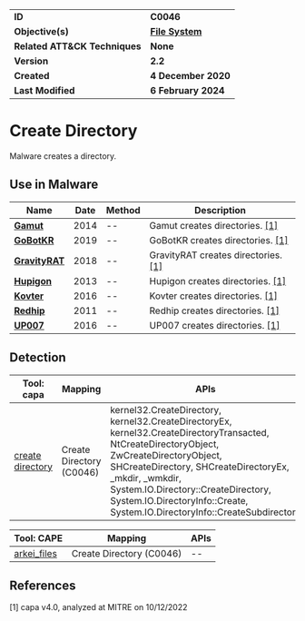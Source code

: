 <table>
<tr>
<td><b>ID</b></td>
<td><b>C0046</b></td>
</tr>
<tr>
<td><b>Objective(s)</b></td>
<td><b><a href="../file-system">File System</a></b></td>
</tr>
<tr>
<td><b>Related ATT&CK Techniques</b></td>
<td><b>None</b></td>
</tr>
<tr>
<td><b>Version</b></td>
<td><b>2.2</b></td>
</tr>
<tr>
<td><b>Created</b></td>
<td><b>4 December 2020</b></td>
</tr>
<tr>
<td><b>Last Modified</b></td>
<td><b>6 February 2024</b></td>
</tr>
</table>


# Create Directory

Malware creates a directory.

## Use in Malware

|Name|Date|Method|Description|
|---|---|---|---|
|[**Gamut**](../../xample-malware/gamut.md)|2014|--|Gamut creates directories. [[1]](#1)|
|[**GoBotKR**](../../xample-malware/gobotkr.md)|2019|--|GoBotKR creates directories. [[1]](#1)|
|[**GravityRAT**](../../xample-malware/gravity-rat.md)|2018|--|GravityRAT creates directories. [[1]](#1)|
|[**Hupigon**](../../xample-malware/hupigon.md)|2013|--|Hupigon creates directories. [[1]](#1)|
|[**Kovter**](../../xample-malware/kovter.md)|2016|--|Kovter creates directories. [[1]](#1)|
|[**Redhip**](../../xample-malware/redhip.md)|2011|--|Redhip creates directories. [[1]](#1)|
|[**UP007**](../../xample-malware/up007.md)|2016|--|UP007 creates directories. [[1]](#1)|

## Detection

|Tool: capa|Mapping|APIs|
|---|---|---|
|[create directory](https://github.com/mandiant/capa-rules/blob/master/host-interaction/file-system/create/create-directory.yml)|Create Directory (C0046)|kernel32.CreateDirectory, kernel32.CreateDirectoryEx, kernel32.CreateDirectoryTransacted, NtCreateDirectoryObject, ZwCreateDirectoryObject, SHCreateDirectory, SHCreateDirectoryEx, _mkdir, _wmkdir, System.IO.Directory::CreateDirectory, System.IO.DirectoryInfo::Create, System.IO.DirectoryInfo::CreateSubdirectory|

|Tool: CAPE|Mapping|APIs|
|---|---|---|
|[arkei_files](https://github.com/CAPESandbox/community/tree/master/modules/signatures/arkei_files.py)|Create Directory (C0046)|--|

## References

<a name="1">[1]</a> capa v4.0, analyzed at MITRE on 10/12/2022

